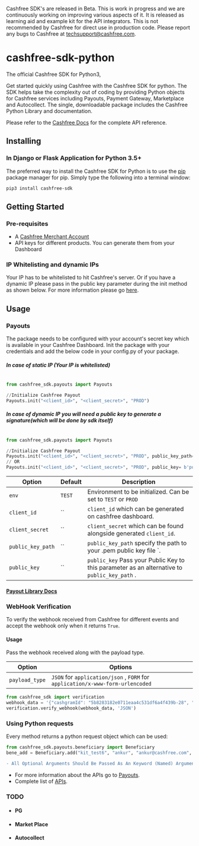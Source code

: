 Cashfree SDK's are released in Beta. This is work in progress and we are continuously working on improving various aspects of it. It is released as learning aid and example kit for the API integrators. This is not recommended by Cashfree for direct use in production code. Please report any bugs to Cashfree at techsupport@cashfree.com.
# cashfree-sdk-python

The official Cashfree SDK for Python3,

Get started quickly using Cashfree with the Cashfree SDK for python. The SDK helps take the complexity out of coding by providing Python objects for Cashfree services including Payouts, Payment Gateway, Marketplace and Autocollect. The single, downloadable package includes the Cashfree Python Library and documentation.

Please refer to the [Cashfree Docs](https://docs.cashfree.com/docs/)  for the complete API reference.

## Installing
### In Django or Flask Application for Python 3.5+

The preferred way to install the Cashfree SDK for Python is to use the [pip](https://pypi.org/project/pip/) package manager for pip. Simply type the following into a terminal window:
```sh
pip3 install cashfree-sdk
```

## Getting Started
### Pre-requisites
  - A [Cashfree Merchant Account](https://merchant.cashfree.com/merchant/sign-up)
  - API keys for different products. You can generate them from your Dashboard
### IP Whitelisting and dynamic IPs
Your IP has to be whitelisted to hit Cashfree's server. Or if you have a dynamic IP please pass in the public key parameter during the init method as shown below. For more information please go [here](https://dev.cashfree.com/development/quickstart#ip-whitelisting).
## Usage
### Payouts
The package needs to be configured with your account's secret key which is available in your Cashfree Dashboard.
Init the package with your credentials and add the below code in your config.py of your package.
##### In case of static IP (Your IP is whitelisted)
```python

from cashfree_sdk.payouts import Payouts

//Initialize Cashfree Payout
Payouts.init("<client_id>", "<client_secret>", "PROD")
```
##### In case of dynamic IP you will need a public key to generate a signature(which will be done by sdk itself)

```python

from cashfree_sdk.payouts import Payouts

//Initialize Cashfree Payout
Payouts.init("<client_id>", "<client_secret>", "PROD", public_key_path='/User/Cashfree/file_path.pem')
// OR
Payouts.init("<client_id>", "<client_secret>", "PROD", public_key= b'public key')
```


| Option              | Default                       | Description                                                                           |
| ------------------- | ----------------------------- | ------------------------------------------------------------------------------------- |
| `env`        | `TEST`                        | Environment to be initialized. Can be set to `TEST` or `PROD` |
| `client_id` | ``                             | `client_id` which can be generated on cashfree dashboard.                  |
| `client_secret`         | ``                        | `client_secret` which can be found alongside generated `client_id`. |
| `public_key_path`         | ``                        | `public_key_path` specify the path to your .pem public key file `. |
| `public_key`         | ``                        | `public_key` Pass your Public Key to this parameter as an alternative to `public_key_path` . |                     

#### [Payout Library Docs](cashfree_sdk/payouts/README.md)

### WebHook Verification

To verify the webhook received from Cashfree for different events and accept the webhook only when it returns `True`.

#### Usage
Pass the webhook received along with the payload type.

| Option              | Options                       |
| ------------------- | ----------------------------- |
| `payload_type`        | `JSON` for `application/json` , `FORM` for `application/x-www-form-urlencoded`                      |


```python
from cashfree_sdk import verification
webhook_data = '{"cashgramId": "5b8283182e0711eaa4c531df6a4f439b-28", "event": "CASHGRAM_EXPIRED", "eventTime": "2020-01-03 15:01:06", "reason": "OTP_ATTEMPTS_EXCEEDED", "signature": "TBpM+4nr1DsWsov7QiHSTfRJP4Z9BD8XrDgEhBlf9ss="}'
verification.verify_webhook(webhook_data, 'JSON')
```

### Using Python requests
Every method returns a python request object which can be used:
```python
from cashfree_sdk.payouts.beneficiary import Beneficiary
bene_add = Beneficiary.add("kit_test6", "ankur", "ankur@cashfree.com", "9999999999", "aakjakjakja")
```
```diff
- All Optional Arguments Should Be Passed As An Keyword (Named) Arguments
```
- For more information about the APIs go to [Payouts](Payouts).
- Complete list of [APIs](https://docs.cashfree.com/docs/payout/guide/#fetch-beneficiary-id).
### TODO
- #### PG
- #### Market Place
- #### Autocollect
